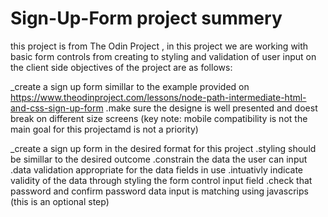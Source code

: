 # Sign-Up-Form project summery

this project is from The Odin Project , in this project we are working with basic form controls  from creating to styling and validation of user input on the client side
objectives of the project are as follows:

_create a sign up form simillar to the example provided on https://www.theodinproject.com/lessons/node-path-intermediate-html-and-css-sign-up-form
 .make sure the designe is well presented and doest break on different size screens (key note: mobile compatibility is not the main goal for this projectamd is not a priority)
 
_create a sign up form in the desired format for this project 
 .styling should be simillar to the desired outcome
 .constrain the data the user can input
 .data validation appropriate for the data fields in use
 .intuativly indicate validity of the data through styling the form control input field
 .check that password and confirm password data input is matching using javascrips (this is an optional step)
